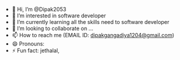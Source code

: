 - 👋 Hi, I’m @Dipak2053
- 👀 I’m interested in software developer 
- 🌱 I’m currently learning all the skills need to software developer 
- 💞️ I’m looking to collaborate on ...
- 📫 How to reach me (EMAIL ID: dipakgangadiya1204@gmail.com)
- 😄 Pronouns: 
- ⚡ Fun fact: jethalal,

<!---
Dipak2053/Dipak2053 is a ✨ special ✨ repository because its `README.md` (this file) appears on your GitHub profile.
You can click the Preview link to take a look at your changes.
--->
